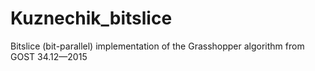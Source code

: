 # Kuznechik_bitslice

Bitslice (bit-parallel) implementation of the Grasshopper algorithm from GOST 34.12—2015

